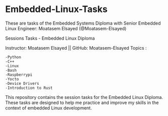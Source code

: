 # Embedded-Linux-Tasks
These are tasks of the Embedded Systems Diploma with Senior Embedded Linux Engineer: Moatasem Elsayed 
(@Moatasem-Elsayed)

Sessions Tasks - Embedded Linux Diploma 

Instructor: Moatasem Elsayed || GitHub: Moatasem-Elsayed
Topics :

    -Python
    -C++
    -Linux
    -Bash
    -Raspberrypi
    -Yocto
    -Device Drivers
    -Introduction to Rust


This repository contains the session tasks for the Embedded Linux Diploma. These tasks are designed to help me practice and improve my skills in the context of embedded Linux development.
